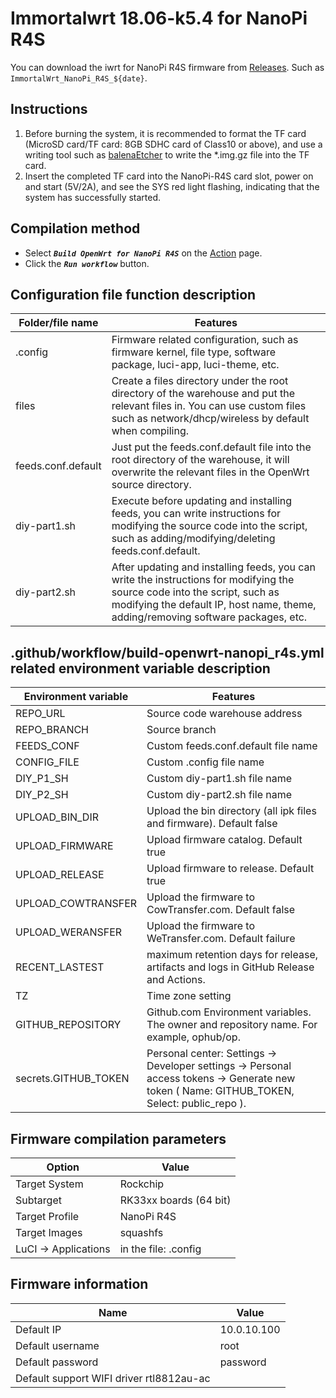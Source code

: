 # Immortalwrt 18.06-k5.4 for NanoPi R4S

You can download the iwrt for NanoPi R4S firmware from [Releases](https://github.com/anmansky/np-r4s//releases). Such as `ImmortalWrt_NanoPi_R4S_${date}`.

## Instructions

1. Before burning the system, it is recommended to format the TF card (MicroSD card/TF card: 8GB SDHC card of Class10 or above), and use a writing tool such as [balenaEtcher](https://www.balena.io/etcher/) to write the *.img.gz file into the TF card.
2. Insert the completed TF card into the NanoPi-R4S card slot, power on and start (5V/2A), and see the SYS red light flashing, indicating that the system has successfully started.

## Compilation method

- Select ***`Build OpenWrt for NanoPi R4S`*** on the [Action](https://github.com/anmansky/np-r4s/actions) page.
- Click the ***`Run workflow`*** button.

## Configuration file function description

| Folder/file name | Features |
| ---- | ---- |
| .config | Firmware related configuration, such as firmware kernel, file type, software package, luci-app, luci-theme, etc. |
| files | Create a files directory under the root directory of the warehouse and put the relevant files in. You can use custom files such as network/dhcp/wireless by default when compiling. |
| feeds.conf.default | Just put the feeds.conf.default file into the root directory of the warehouse, it will overwrite the relevant files in the OpenWrt source directory. |
| diy-part1.sh | Execute before updating and installing feeds, you can write instructions for modifying the source code into the script, such as adding/modifying/deleting feeds.conf.default. |
| diy-part2.sh | After updating and installing feeds, you can write the instructions for modifying the source code into the script, such as modifying the default IP, host name, theme, adding/removing software packages, etc. |

## .github/workflow/build-openwrt-nanopi_r4s.yml related environment variable description

| Environment variable | Features |
| ---- | ---- |
| REPO_URL | Source code warehouse address |
| REPO_BRANCH | Source branch |
| FEEDS_CONF | Custom feeds.conf.default file name |
| CONFIG_FILE | Custom .config file name |
| DIY_P1_SH | Custom diy-part1.sh file name |
| DIY_P2_SH | Custom diy-part2.sh file name |
| UPLOAD_BIN_DIR | Upload the bin directory (all ipk files and firmware). Default false |
| UPLOAD_FIRMWARE | Upload firmware catalog. Default true |
| UPLOAD_RELEASE | Upload firmware to release. Default true |
| UPLOAD_COWTRANSFER | Upload the firmware to CowTransfer.com. Default false |
| UPLOAD_WERANSFER | Upload the firmware to WeTransfer.com. Default failure |
| RECENT_LASTEST | maximum retention days for release, artifacts and logs in GitHub Release and Actions. |
| TZ | Time zone setting |
| GITHUB_REPOSITORY | Github.com Environment variables. The owner and repository name. For example, ophub/op. |
| secrets.GITHUB_TOKEN | Personal center: Settings → Developer settings → Personal access tokens → Generate new token ( Name: GITHUB_TOKEN, Select: public_repo ). |

## Firmware compilation parameters

| Option | Value |
| ---- | ---- |
| Target System | Rockchip |
| Subtarget | RK33xx boards (64 bit) |
| Target Profile | NanoPi R4S |
| Target Images | squashfs |
| LuCI -> Applications | in the file: .config |

## Firmware information

| Name | Value |
| ---- | ---- |
| Default IP | 10.0.10.100 |
| Default username | root |
| Default password | password |
| Default support WIFI driver rtl8812au-ac

